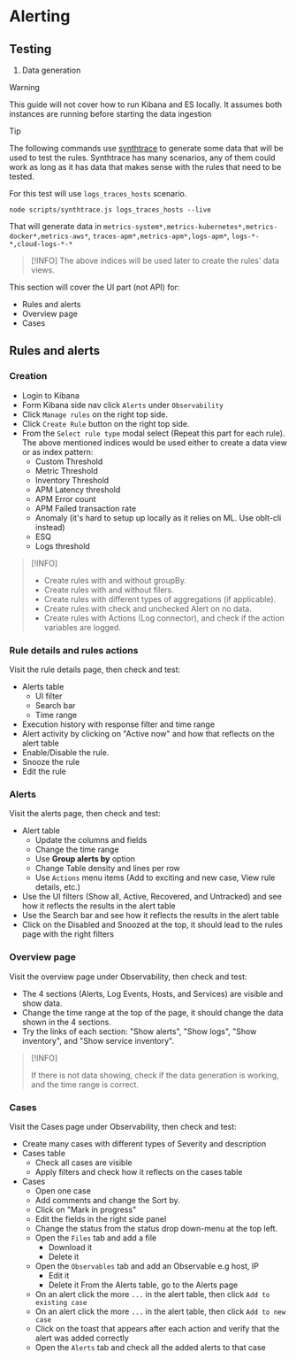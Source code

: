 # Alerting

## Testing

1. Data generation 
> [!WARNING]
> This guide will not cover how to run Kibana and ES locally. It assumes both instances are running before starting the data ingestion 

> [!TIP]
> The following commands use [synthtrace](https://github.com/elastic/kibana/blob/main/packages/kbn-apm-synthtrace/README.md) to generate some data that will be used to test the rules.
Synthtrace has many scenarios, any of them could work as long as it has data that makes sense with the rules that need to be tested. 

For this test will use `logs_traces_hosts` scenario.

```
node scripts/synthtrace.js logs_traces_hosts --live
```

That will generate data in
`metrics-system*,metrics-kubernetes*,metrics-docker*,metrics-aws*`,
`traces-apm*,metrics-apm*,logs-apm*`,
`logs-*-*,cloud-logs-*-*`

> [!INFO]
> The above indices will be used later to create the rules' data views.

This section will cover the UI part (not API) for:

- Rules and alerts
- Overview page
- Cases

## Rules and alerts

### Creation

- Login to Kibana
- Form Kibana side nav click `Alerts` under `Observability`
- Click `Manage rules` on the right top side.
- Click `Create Rule` button on the right top side.
- From the `Select rule type` modal select (Repeat this part for each rule). The above mentioned indices would be used either to create a data view or as index pattern:
  - Custom Threshold
  - Metric Threshold
  - Inventory Threshold
  - APM Latency threshold
  - APM Error count
  - APM Failed transaction rate
  - Anomaly (it's hard to setup up locally as it relies on ML. Use oblt-cli instead)
  - ESQ
  - Logs threshold

> [!INFO]
>
> - Create rules with and without groupBy.
> - Create rules with and without filers.
> - Create rules with different types of aggregations (if applicable).
> - Create rules with check and unchecked Alert on no data.
> - Create rules with Actions (Log connector), and check if the action variables are logged.

### Rule details and rules actions

Visit the rule details page, then check and test:

- Alerts table
  - UI filter
  - Search bar
  - Time range
- Execution history with response filter and time range
- Alert activity by clicking on "Active now" and how that reflects on the alert table
- Enable/Disable the rule.
- Snooze the rule
- Edit the rule

### Alerts

Visit the alerts page, then check and test:

- Alert table
  - Update the columns and fields
  - Change the time range
  - Use __Group alerts by__ option
  - Change Table density and lines per row
  - Use `Actions` menu items (Add to exciting and new case, View rule details, etc.)
- Use the UI filters (Show all, Active, Recovered, and Untracked) and see how it reflects the results in the alert table
- Use the Search bar and see how it reflects the results in the alert table
- Click on the Disabled and Snoozed at the top, it should lead to the rules page with the right filters

### Overview page

Visit the overview page under Observability, then check and test:

- The 4 sections (Alerts, Log Events, Hosts, and Services) are visible and show data.
- Change the time range at the top of the page, it should change the data shown in the 4 sections.
- Try the links of each section: "Show alerts", "Show logs", "Show inventory", and "Show service inventory".

> [!INFO]
>
> If there is not data showing, check if the data generation is working, and the time range is correct.

### Cases

Visit the Cases page under Observability, then check and test:

- Create many cases with different types of Severity and description
- Cases table
  - Check all cases are visible
  - Apply filters and check how it reflects on the cases table
- Cases
  - Open one case
  - Add comments and change the Sort by.
  - Click on "Mark in progress"
  - Edit the fields in the right side panel
  - Change the status from the status drop down-menu at the top left.
  - Open the `Files` tab and add a file
    - Download it
    - Delete it
  - Open the `Observables` tab and add an Observable e.g host, IP
    - Edit it
    - Delete it
From the Alerts table, go to the Alerts page
  - On an alert click the more `...` in the alert table, then click `Add to existing case`
  - On an alert click the more `...` in the alert table, then click `Add to new case`
  - Click on the toast that appears after each action and verify that the alert was added correctly
  - Open the `Alerts` tab and check all the added alerts to that case
